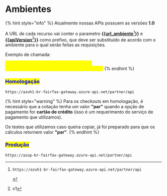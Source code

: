 # Ambientes

{% hint style="info" %}
Atualmente nossas APIs possuem as versões **1.0**



A URL de cada recurso vai conter o parametro **\{{**[**url\_ambiente**](#user-content-fn-1)[^1]**\}}** e **\{{**[**apiVersion**](#user-content-fn-2)[^2]**\}}** como prefixo, que deve ser substituido de acordo com o ambiente para o qual serão feitas as requisições.



Exemplo de chamada:&#x20;

<mark style="color:yellow;">**`https://azuh1-br-fairfax-gateway.azure-api.net/partner/api/v1/quotation/contracting`**</mark>
{% endhint %}

### <mark style="color:blue;">Homologação</mark>

```url
https://azuh1-br-fairfax-gateway.azure-api.net/partner/api
```

{% hint style="warning" %}
Para os checkouts em homologação, é necessário que a cotação tenha um valor **"par"** quando a opção de pagamento for **cartão de crédito** (isso é um requerimento do serviço de pagamento que utilizamos).

Os testes que utilizamos caso queira copiar, já foi preparado para que os cálculos retornem valor **"par"**.
{% endhint %}

### <mark style="color:blue;">Produção</mark> <a href="#producao" id="producao"></a>

```url
https://azup-br-fairfax-gateway.azure-api.net/partner/api
```

[^1]: ```
    https://azuh1-br-fairfax-gateway.azure-api.net/partner/api
    ```

[^2]: v1
